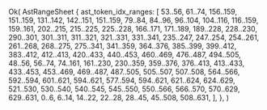 Ok(
    AstRangeSheet {
        ast_token_idx_ranges: [
            53..56,
            61..74,
            156..159,
            151..159,
            131..142,
            142..151,
            151..159,
            79..84,
            84..96,
            96..104,
            104..116,
            116..159,
            159..161,
            202..215,
            215..225,
            225..228,
            166..171,
            171..189,
            189..228,
            228..230,
            290..301,
            301..311,
            311..321,
            321..331,
            331..341,
            235..247,
            247..254,
            254..261,
            261..268,
            268..275,
            275..341,
            341..359,
            364..376,
            385..399,
            399..412,
            383..412,
            412..413,
            420..433,
            440..453,
            460..469,
            476..487,
            494..505,
            48..56,
            56..74,
            74..161,
            161..230,
            230..359,
            359..376,
            376..413,
            413..433,
            433..453,
            453..469,
            469..487,
            487..505,
            505..507,
            507..508,
            564..566,
            592..594,
            601..621,
            594..621,
            577..594,
            594..621,
            621..624,
            624..629,
            521..530,
            530..540,
            540..545,
            545..550,
            550..566,
            566..570,
            570..629,
            629..631,
            0..6,
            6..14,
            14..22,
            22..28,
            28..45,
            45..508,
            508..631,
        ],
    },
)